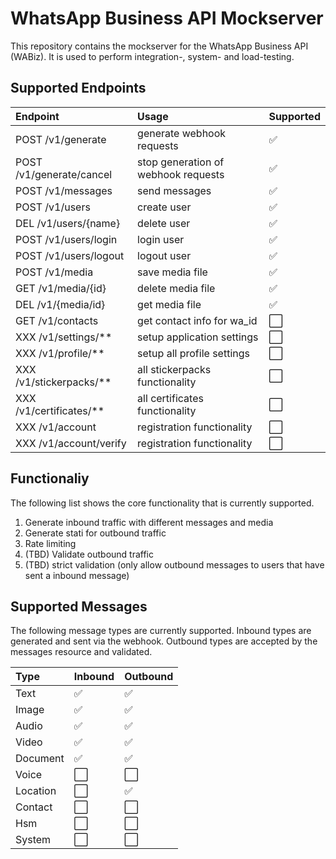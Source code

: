 # WhatsApp Business API Mockserver

This repository contains the mockserver for the WhatsApp Business API (WABiz). 
It is used to perform integration-, system- and load-testing.


## Supported Endpoints

| Endpoint| Usage | Supported |
| :--------------- | :------------- | :------ |
| POST /v1/generate| generate webhook requests| ✅ |
| POST /v1/generate/cancel  | stop generation of webhook requests| ✅ |
| POST /v1/messages| send messages| ✅ |
| POST /v1/users| create user| ✅ |
| DEL /v1/users/{name}| delete user| ✅ |
| POST /v1/users/login| login user| ✅ |
| POST /v1/users/logout| logout user| ✅ |
| POST /v1/media| save media file| ✅ |
| GET /v1/media/{id}| delete media file| ✅ |
| DEL /v1/{media/id}| get media file| ✅ |
| GET /v1/contacts| get contact info for wa_id| ⬜️ |
| XXX /v1/settings/**| setup application settings| ⬜️ |
| XXX /v1/profile/**| setup all profile settings| ⬜️ |
| XXX /v1/stickerpacks/**| all stickerpacks functionality | ⬜️ |
| XXX /v1/certificates/**| all certificates functionality | ⬜️ |
| XXX /v1/account | registration functionality | ⬜️ |
| XXX /v1/account/verify | registration functionality | ⬜️ |

## Functionaliy
The following list shows the core functionality that is currently supported.

1. Generate inbound traffic with different messages and media
2. Generate stati for outbound traffic
3. Rate limiting
4. (TBD) Validate outbound traffic 
5. (TBD) strict validation (only allow outbound messages to users that have sent a inbound message)

## Supported Messages
The following message types are currently supported.
Inbound types are generated and sent via the webhook.
Outbound types are accepted by the messages resource and validated.

| Type | Inbound | Outbound |
| :--- | :---| :--- |
| Text | ✅ | ✅ |
| Image | ✅ | ✅ |
| Audio | ✅ | ✅ |
| Video | ✅ | ✅ |
| Document | ✅ | ✅ |
| Voice | ⬜️ | ⬜️ |
| Location | ⬜️ | ✅ |
| Contact | ⬜️ | ⬜️ |
| Hsm | ⬜️ | ⬜️ |
| System | ⬜️ | ⬜️ |
